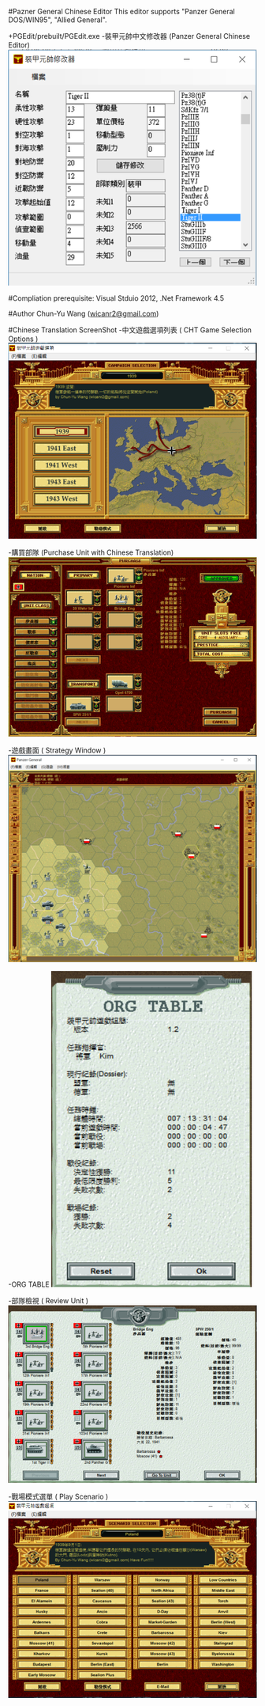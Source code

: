 #Pazner General Chinese Editor
This editor supports "Panzer General DOS/WIN95", "Allied General".

+PGEdit/prebuilt/PGEdit.exe
-裝甲元帥中文修改器 (Panzer General Chinese Editor)
![Alt text](/images/screenshot7.png?raw=true "中文修改器畫面")

#Compliation
prerequisite: Visual Stduio 2012, .Net Framework 4.5

#Author
Chun-Yu Wang (wicanr2@gmail.com)

#Chinese Translation ScreenShot
-中文遊戲選項列表 ( CHT Game Selection Options )
![Alt text](/images/screenshot1.png?raw=true "遊戲選項列表")

-購買部隊 (Purchase Unit with Chinese Translation)
![Alt text](/images/screenshot2.png?raw=true "購買部隊")

-遊戲畫面 ( Strategy Window )
![Alt text](/images/screenshot3.png?raw=true "遊戲畫面")

-ORG TABLE
![Alt text](/images/screenshot4.png?raw=true "ORG TABLE")

-部隊檢視 ( Review Unit )
![Alt text](/images/screenshot5.png?raw=true "部隊檢視")

-戰場模式選單 ( Play Scenario )
![Alt text](/images/screenshot6.png?raw=true "戰場模式選單")

